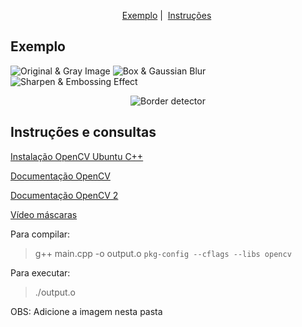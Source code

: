 <p align = "center">
   <a href="#exemplo">Exemplo</a>&nbsp;|&nbsp;
   <a href="#instruções-e-consultas">Instruções</a>&nbsp;
</p>

<h2>Exemplo</h2>

<img src="https://uploaddeimagens.com.br/images/002/559/490/full/Selection_002.png?1585607685" alt="Original & Gray Image">

<img src="https://uploaddeimagens.com.br/images/002/559/513/full/Selection_003.png?1585608043" alt="Box & Gaussian Blur">

<img src="https://uploaddeimagens.com.br/images/002/559/520/original/Selection_004.png?1585608098" alt="Sharpen & Embossing Effect">

<p align="center"><img src="https://uploaddeimagens.com.br/images/002/559/523/full/Selection_005.png?1585608163" alt="Border detector"></p>

<h2>Instruções e consultas</h2>

<a href="http://www.codebind.com/cpp-tutorial/install-opencv-ubuntu-cpp">Instalação OpenCV Ubuntu C++</a>

<a href="https://docs.opencv.org/2.4/doc/tutorials/tutorials.html">Documentação OpenCV</a>

<a href="https://www.opencv-srf.com/p/introduction.html">Documentação OpenCV 2</a>

<a href="https://www.youtube.com/watch?v=waNQ-7ckw0I">Vídeo máscaras</a>

Para compilar:
> g++ main.cpp -o output.o `pkg-config --cflags --libs opencv`

Para executar:
> ./output.o

OBS: Adicione a imagem nesta pasta
